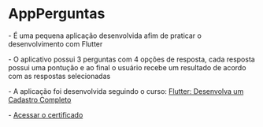 # AppPerguntas
<p>- É uma pequena aplicação desenvolvida afim de praticar o desenvolvimento com Flutter</p>

<p>- O aplicativo possui 3 perguntas com 4 opções de resposta, cada resposta possui uma pontução e ao final o usuário recebe um resultado de acordo com as respostas selecionadas </p>

<p>- A aplicação foi desenvolvida seguindo o curso: <a href="https://www.cod3r.com.br/courses/take/flutter-desenvolva-um-cadastro-completo/">Flutter: Desenvolva um Cadastro Completo</a></p>

<p>- <a href="https://www.cod3r.com.br/certificates/inkwnqwnww">Acessar o certificado</a></p>
